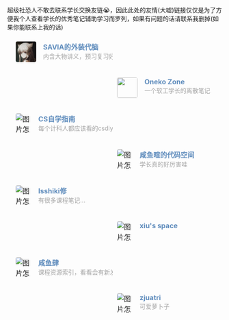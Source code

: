 
超级社恐人不敢去联系学长交换友链😭，因此此处的友情(大嘘)链接仅仅是为了方便我个人查看学长的优秀笔记辅助学习而罗列，如果有问题的话请联系我删掉(如果你能联系上我的话)


<div class="post-body">
   <div id="links">
      <style>
/* 用于大屏幕和小屏幕的通用样式 */
.card {
    width: 45%;
    font-size: 1rem;
    padding: 10px 20px;
    border-radius: 4px;
    transition-duration: 0.15s;
    margin-bottom: 1rem;
    display: flex;
 }
 .card:nth-child(odd) {
    float: left;
 }
 .card:nth-child(even) {
    float: right;
 }
 .card:hover {
    transform: scale(1.1);
    box-shadow: 0 2px 6px 0 rgba(0, 0, 0, 0.12), 0 0 6px 0 rgba(0, 0, 0, 0.04);
 }
 .card a {
    border: none;
 }
 .card .ava {
    width: 3rem!important;
    height: 3rem!important;
    margin: 0!important;
    margin-right: 1em!important;
    border-radius: 4px;
 }
 .card .card-header {
    font-style: italic;
    overflow: hidden;
    width: 100%;
 }
 .card .card-header a {
    font-style: normal;
    color: #608DBD;
    font-weight: bold;
    text-decoration: none;
 }
 .card .card-header a:hover {
    color: #d480aa;
    text-decoration: none;
 }
 .card .card-header .info {
    font-style: normal;
    color: #a3a3a3;
    font-size: 14px;
    min-width: 0;
    overflow: hidden;
    white-space: nowrap;
 }
 /* 媒体查询：小屏幕 */
 @media (max-width: 768px) {
    .card {
       width: 100%; /* 在小屏幕上显示为单列 */
       float: none; /* 清除浮动 */
    }
 }
      </style>
      <div class="links-content">
         <div class="link-navigation">
            <div class="card">
               <img class="ava" src="https://raw.githubusercontent.com/InuiSana-Nimisora/ObsiProject/main/docs/image/savia.jpg" alt="图片怎么加载不出来喵" />
               <div class="card-header">
                  <div>
                     <a href="https://savia7582.github.io/Exterior/Physics/" target=“_blank”>SAVIA的外装代脑</a>
                  </div>
                  <div class="info">内含大物讲义，预习复习好手</div>
               </div>
            </div>
            <div class="card">
               <img class="ava" src="https://mms2.baidu.com/it/u=2334055062,411239629&fm=253&app=138&f=JPEG?w=500&h=500"/>
               <div class="card-header">
                  <div>
                     <a href="https://oneko.zone/zju/dm" target=“_blank”>Oneko Zone</a>
                  </div>
                  <div class="info">一个软工学长的离散笔记</div>
               </div>
            </div>
	        <div class="card">
               <img class="ava" src="https://raw.githubusercontent.com/PKUFlyingPig/cs-self-learning/master/docs/images/favicon.ico" alt="图片怎么加载不出来喵" />
               <div class="card-header">
                  <div>
                     <a href="https://csdiy.wiki/" target=“_blank”>CS自学指南</a>
                  </div>
                  <div class="info">每个计科人都应该看的csdiy</div>
               </div>
            </div>
	        <div class="card">
               <img class="ava" src="https://xuan-insr.github.io/logo.ico" alt="图片怎么加载不出来喵" />
               <div class="card-header">
                  <div>
                     <a href="https://xuan-insr.github.io/" target=“_blank”>咸鱼暄的代码空间</a>
                  </div>
                  <div class="info">学长真的好厉害哇</div>
               </div>
            </div>
            <div class="card">
               <img class="ava" src="https://mem.ac/static/6176af283a34eb8081f85fa22a720398/b5c5b/7zWMuDsu.webp" alt="图片怎么加载不出来喵" />
               <div class="card-header">
                  <div>
                     <a href="https://note.isshikih.top/" target=“_blank”>Isshiki修</a>
                  </div>
                  <div class="info">有很多课程笔记...</div>
               </div>
            </div>
            <div class="card">
               <img class="ava"  src="https://i.ibb.co/yWmB5t3/xiu.png" alt ="图片怎么加载不出来喵" />
               <div class="card-header">
                  <div>
                     <a href="https://xiu-zju.me" target=“_blank”>xiu's space</a>
                  </div>
                  <div class="info">               </div>
               </div>
            </div>
            <div class="card">
               <img class="ava" src="https://avatars.githubusercontent.com/u/117585872?s=200&v=4" alt="图片怎么加载不出来喵" />
               <div class="card-header">
                  <div>
                     <a href="https://www.yuque.com/xianyuxuan/saltfish_shop/course_res_index#yYO1p" target=“_blank”>咸鱼肆</a>
                  </div>
                  <div class="info">课程资源索引，看看会有新发现</div>
               </div>
            </div>
            <div class="card">
               <img class="ava" src="https://zjuatri.cn/_next/image?url=%2Ficon.jpeg&w=64&q=75" alt="图片怎么加载不出来喵" />
               <div class="card-header">
                  <div>
                     <a href="https://zjuatri.cn/" target=“_blank”>zjuatri</a>
                  </div>
                  <div class="info">可爱萝卜子</div>
               </div>
            </div>
         </div>
      </div>
   </div>
</div>


</br>
</br>


